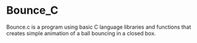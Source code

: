 # Bounce_C
Bounce.c is a program using basic C language libraries and functions that creates simple animation of a ball bouncing in a closed box.

